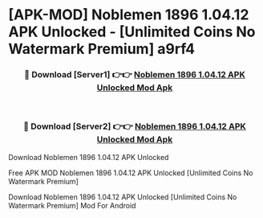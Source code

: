 # [APK-MOD] Noblemen  1896 1.04.12 APK Unlocked - [Unlimited Coins No Watermark Premium] a9rf4



<div align="center">
<h3>🔴 Download [Server1] 👉👉 <a href="https://momento.my/?title=Noblemen__1896_1.04.12_APK_Unlocked">Noblemen  1896 1.04.12 APK Unlocked Mod Apk</a></h3><br>

<h3>🔴 Download [Server2] 👉👉 <a href="https://momento.my/?title=Noblemen__1896_1.04.12_APK_Unlocked">Noblemen  1896 1.04.12 APK Unlocked Mod Apk</a></h3>
</div>



Download Noblemen  1896 1.04.12 APK Unlocked 

Free APK MOD Noblemen  1896 1.04.12 APK Unlocked [Unlimited Coins No Watermark Premium]

Download Noblemen  1896 1.04.12 APK Unlocked [Unlimited Coins No Watermark Premium] Mod For Android
